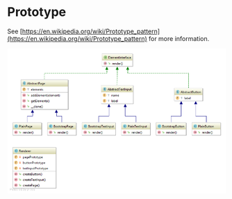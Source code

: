 Prototype
========================================

See [https://en.wikipedia.org/wiki/Prototype_pattern](https://en.wikipedia.org/wiki/Prototype_pattern) for more information.

![Prototype UML](doc/Prototype.png)

